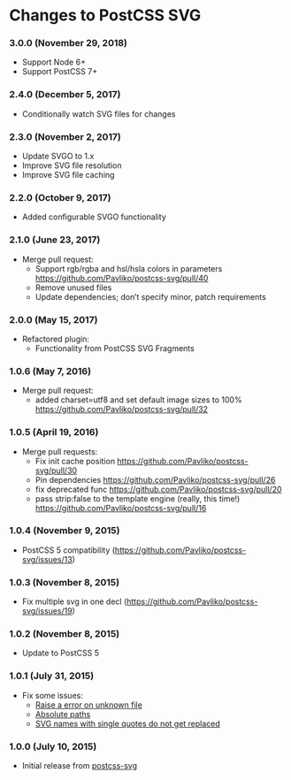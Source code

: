 # Changes to PostCSS SVG

### 3.0.0 (November 29, 2018)

- Support Node 6+
- Support PostCSS 7+

### 2.4.0 (December 5, 2017)

- Conditionally watch SVG files for changes

### 2.3.0 (November 2, 2017)

- Update SVGO to 1.x
- Improve SVG file resolution
- Improve SVG file caching

### 2.2.0 (October 9, 2017)

- Added configurable SVGO functionality

### 2.1.0 (June 23, 2017)

- Merge pull request:
  - Support rgb/rgba and hsl/hsla colors in parameters
  https://github.com/Pavliko/postcss-svg/pull/40
  - Remove unused files
  - Update dependencies; don’t specify minor, patch requirements

### 2.0.0 (May 15, 2017)

- Refactored plugin:
  - Functionality from PostCSS SVG Fragments

### 1.0.6 (May 7, 2016)

- Merge pull request:
  - added charset=utf8 and set default image sizes to 100% https://github.com/Pavliko/postcss-svg/pull/32

### 1.0.5 (April 19, 2016)

- Merge pull requests:
  - Fix init cache position https://github.com/Pavliko/postcss-svg/pull/30
  - Pin dependencies https://github.com/Pavliko/postcss-svg/pull/26
  - fix deprecated func https://github.com/Pavliko/postcss-svg/pull/20
  - pass strip:false to the template engine (really, this time!) https://github.com/Pavliko/postcss-svg/pull/16

### 1.0.4 (November 9, 2015)

- PostCSS 5 compatibility (https://github.com/Pavliko/postcss-svg/issues/13)

### 1.0.3 (November 8, 2015)

- Fix multiple svg in one decl (https://github.com/Pavliko/postcss-svg/issues/19)

### 1.0.2 (November 8, 2015)

- Update to PostCSS 5

### 1.0.1 (July 31, 2015)

- Fix some issues:
  - [Raise a error on unknown file](https://github.com/Pavliko/postcss-svg/issues/7)
  - [Absolute paths](https://github.com/Pavliko/postcss-svg/issues/8)
  - [SVG names with single quotes do not get replaced](https://github.com/Pavliko/postcss-svg/issues/10)

### 1.0.0 (July 10, 2015)

- Initial release from [postcss-svg](https://github.com/Pavliko/postcss-svg)

